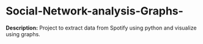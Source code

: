 # Social-Network-analysis-Graphs-

**Description:**
Project to extract data from Spotify using python and visualize using graphs. 
